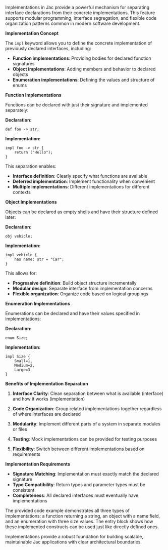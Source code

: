 Implementations in Jac provide a powerful mechanism for separating interface declarations from their concrete implementations. This feature supports modular programming, interface segregation, and flexible code organization patterns common in modern software development.

**Implementation Concept**

The `impl` keyword allows you to define the concrete implementation of previously declared interfaces, including:

- **Function implementations**: Providing bodies for declared function signatures
- **Object implementations**: Adding members and behavior to declared objects  
- **Enumeration implementations**: Defining the values and structure of enums

**Function Implementations**

Functions can be declared with just their signature and implemented separately:

**Declaration:**
```jac
def foo -> str;
```

**Implementation:**
```jac
impl foo -> str {
    return ("Hello");
}
```

This separation enables:
- **Interface definition**: Clearly specify what functions are available
- **Deferred implementation**: Implement functionality when convenient
- **Multiple implementations**: Different implementations for different contexts

**Object Implementations**

Objects can be declared as empty shells and have their structure defined later:

**Declaration:**
```jac
obj vehicle;
```

**Implementation:**
```jac
impl vehicle {
    has name: str = "Car";
}
```

This allows for:
- **Progressive definition**: Build object structure incrementally
- **Modular design**: Separate interface from implementation concerns
- **Flexible organization**: Organize code based on logical groupings

**Enumeration Implementations**

Enumerations can be declared and have their values specified in implementations:

**Declaration:**
```jac
enum Size;
```

**Implementation:**
```jac
impl Size {
    Small=1,
    Medium=2,
    Large=3
}
```

**Benefits of Implementation Separation**

1. **Interface Clarity**: Clean separation between what is available (interface) and how it works (implementation)

2. **Code Organization**: Group related implementations together regardless of where interfaces are declared

3. **Modularity**: Implement different parts of a system in separate modules or files

4. **Testing**: Mock implementations can be provided for testing purposes

5. **Flexibility**: Switch between different implementations based on requirements

**Implementation Requirements**

- **Signature Matching**: Implementation must exactly match the declared signature
- **Type Compatibility**: Return types and parameter types must be consistent
- **Completeness**: All declared interfaces must eventually have implementations

The provided code example demonstrates all three types of implementations: a function returning a string, an object with a name field, and an enumeration with three size values. The entry block shows how these implemented constructs can be used just like directly defined ones.

Implementations provide a robust foundation for building scalable, maintainable Jac applications with clear architectural boundaries.
